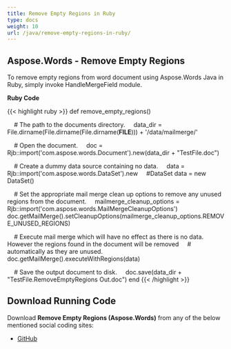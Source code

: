 ```yaml
---
title: Remove Empty Regions in Ruby
type: docs
weight: 10
url: /java/remove-empty-regions-in-ruby/
---
```


## **Aspose.Words - Remove Empty Regions**
To remove empty regions from word document using Aspose.Words Java in Ruby, simply invoke HandleMergeField module.

**Ruby Code**

{{< highlight ruby >}}
def remove_empty_regions()

    # The path to the documents directory.
    data_dir = File.dirname(File.dirname(File.dirname(__FILE__))) + '/data/mailmerge/'

    # Open the document.
    doc = Rjb::import('com.aspose.words.Document').new(data_dir + "TestFile.doc")

    # Create a dummy data source containing no data.
    data = Rjb::import('com.aspose.words.DataSet').new
    #DataSet data = new DataSet()

    # Set the appropriate mail merge clean up options to remove any unused regions from the document.
    mailmerge_cleanup_options = Rjb::import('com.aspose.words.MailMergeCleanupOptions')
    doc.getMailMerge().setCleanupOptions(mailmerge_cleanup_options.REMOVE_UNUSED_REGIONS)

    # Execute mail merge which will have no effect as there is no data. However the regions found in the document will be removed
    # automatically as they are unused.
    doc.getMailMerge().executeWithRegions(data)

    # Save the output document to disk.
    doc.save(data_dir + "TestFile.RemoveEmptyRegions Out.doc")
end
{{< /highlight >}}
## **Download Running Code**
Download **Remove Empty Regions (Aspose.Words)** from any of the below mentioned social coding sites:

- [GitHub](https://github.com/aspose-words/Aspose.Words-for-Java/blob/master/Plugins/Aspose_Words_Java_for_Ruby/lib/asposewordsjavaforruby/mergefield.rb)
